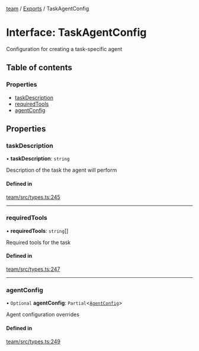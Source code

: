 <!-- 
 ⚠️  AUTO-GENERATED FILE - DO NOT EDIT MANUALLY
 This file is automatically generated by scripts/docs-generator.js
 To make changes, edit the source TypeScript files or update the generator script
-->

[team](../../) / [Exports](../modules) / TaskAgentConfig

# Interface: TaskAgentConfig

Configuration for creating a task-specific agent

## Table of contents

### Properties

- [taskDescription](TaskAgentConfig#taskdescription)
- [requiredTools](TaskAgentConfig#requiredtools)
- [agentConfig](TaskAgentConfig#agentconfig)

## Properties

### taskDescription

• **taskDescription**: `string`

Description of the task the agent will perform

#### Defined in

[team/src/types.ts:245](https://github.com/woojubb/robota/blob/c50179e56752f80ea03c64201e29ab12275152bf/packages/team/src/types.ts#L245)

___

### requiredTools

• **requiredTools**: `string`[]

Required tools for the task

#### Defined in

[team/src/types.ts:247](https://github.com/woojubb/robota/blob/c50179e56752f80ea03c64201e29ab12275152bf/packages/team/src/types.ts#L247)

___

### agentConfig

• `Optional` **agentConfig**: `Partial`\<[`AgentConfig`](AgentConfig)\>

Agent configuration overrides

#### Defined in

[team/src/types.ts:249](https://github.com/woojubb/robota/blob/c50179e56752f80ea03c64201e29ab12275152bf/packages/team/src/types.ts#L249)
